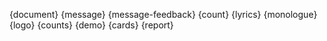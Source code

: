 {document} {message} {message-feedback} {count} {lyrics} {monologue} {logo} {counts} {demo} {cards} {report}
